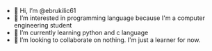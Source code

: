 - 👋 Hi, I’m @ebrukilic61
- 👀 I’m interested in programming language because I'm a computer engineering student
- 🌱 I’m currently learning python and c language
- 💞️ I’m looking to collaborate on nothing. I'm just a learner for now.

<!---
ebrukilic61/ebrukilic61 is a ✨ special ✨ repository because its `README.md` (this file) appears on your GitHub profile.
You can click the Preview link to take a look at your changes.
--->

